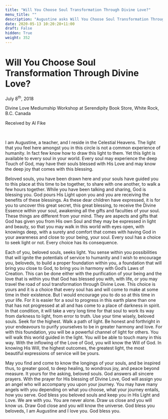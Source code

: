 ```yaml
---
title: "Will You Choose Soul Transformation Through Divine Love?"
menu_title: ""
description: "Augustine asks Will You Choose Soul Transformation Through Divine Love?"
date: 2020-05-13 10:20:28+11:00
draft: False
hidden: True
weight: 352
---
```

# Will You Choose Soul Transformation Through Divine Love?

July 8<sup>th</sup>, 2018

Divine Love Mediumship Workshop at Serendipity Book Store, White Rock, B.C. Canada

Received by Al Fike

 

I am Augustine, a teacher, and I reside in the Celestial Heavens. The light that you feel here amongst you in this circle is not a common experience of humanity. In fact few know how to draw this light to them. Yet this light is available to every soul in your world. Every soul may experience the deep Touch of God, may have their souls blessed with His Love and may know the deep joy that comes with this blessing. 

Beloved souls, you have been drawn here and your souls have guided you to this place at this time to be together, to share with one another, to walk a few hours together. While you have been talking and sharing, God is blessing you. God pours His Light upon you and you are receiving the benefits of these blessings. As these dear children have expressed, it is for you to uncover this great secret, this great blessing, to receive the Divine Essence within your soul, awakening all the gifts and faculties of your soul. These things are different from your mind. They are aspects and gifts that God has given you from His own Soul and they may be expressed in light and beauty, so that you may walk in this world with eyes open, with knowings deep, with a surety and comfort that comes with having God in your awareness and close to your being, your soul. Every soul has a choice to seek light or not. Every choice has its consequence.

Each of you, beloved souls, seeks light. You sense within you possibilities that will ignite the potentials of service to humanity and I wish to encourage you, beloveds, to build a proper foundation within you, a foundation that will bring you close to God, to bring you in harmony with God’s Laws of Creation. This can be done either with the purification of your being and the love that is within you that God has blessed you with, with life, or you may travel the road of soul transformation through Divine Love. This choice is yours and it is a choice that every soul has and will come to make at some time in their existence.  But I would encourage you to do so at this time in your life.  For it is easier for a soul to progress in this earth plane than one that has not progressed at all and has come to a place of darkness in spirit. In that condition, it will take a very long time for that soul to work its way from darkness to light, from error to truth. Use your time wisely, beloved souls. Seek for the highest. Walk a path of light. Be honest and forthright in your endeavours to purify yourselves to be in greater harmony and love. For with this foundation, you will be a powerful channel of light for others. You will walk this world guided in the light. You will be able to touch many in this way. With the inflowing of the Love of God, you will know the Will of God. In knowing His Will, the highest outcomes, the greatest light, the most beautiful expressions of service will be yours. 

May you find and come to know the longings of your souls, and be inspired thus, to greater good, to deep healing, to wondrous joy, and peace beyond measure. It yours for the asking, beloved souls. God answers all sincere prayers. With the prayer for His blessing of Divine Love, God will assign you an angel who will accompany you upon your journey. You may have many angels with you depending on what you choose, what your journey entails, how you serve. God bless you beloved souls and keep you in His Light and Love. We are with you. You are never alone. Draw us close and you will know us. Draw God close and you will know the universe. God bless you beloveds, I am Augustine and I love you. God bless you.